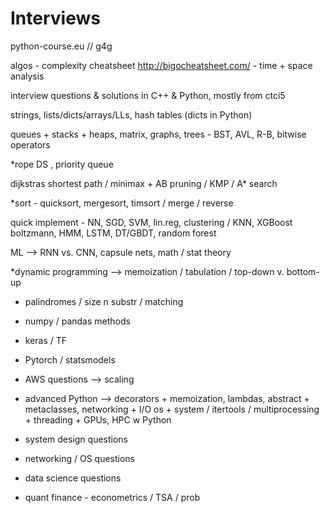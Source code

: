 # Interviews

python-course.eu // g4g

algos - complexity cheatsheet
http://bigocheatsheet.com/  - time + space analysis

interview questions &amp; solutions in C++ &amp; Python, mostly from ctci5

strings, lists/dicts/arrays/LLs, hash tables (dicts in Python)

queues + stacks + heaps, matrix, graphs, trees - BST, AVL, R-B, bitwise operators

*rope DS ,  priority queue

dijkstras shortest path / minimax + AB pruning / KMP / A* search

*sort - quicksort, mergesort, timsort / merge / reverse


quick implement - NN, SGD, SVM, lin.reg, clustering / KNN, XGBoost
                  boltzmann, HMM, LSTM, DT/GBDT, random forest

ML --> RNN vs. CNN, capsule nets, math / stat theory

*dynamic programming --> memoization / tabulation / top-down v. bottom-up
- palindromes / size n substr / matching 

- numpy / pandas methods
- keras / TF
- Pytorch / statsmodels

- AWS questions --> scaling

- advanced Python --> decorators + memoization, lambdas, abstract + metaclasses, networking + I/O
                      os + system / itertools / multiprocessing + threading + GPUs, HPC w Python

- system design questions

- networking / OS questions

- data science questions 

- quant finance - econometrics / TSA / prob
